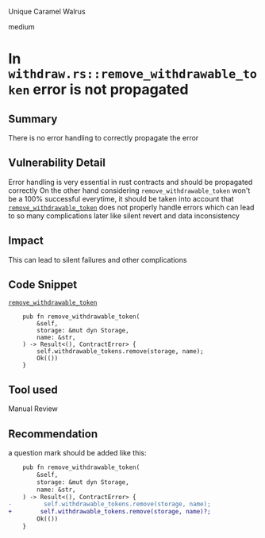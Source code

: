Unique Caramel Walrus

medium

# In `withdraw.rs::remove_withdrawable_token` error is not propagated

## Summary
There is no error handling to correctly propagate the error 
## Vulnerability Detail
Error handling is very essential in rust contracts and should be propagated correctly
On the other hand considering `remove_withdrawable_token` won't be a 100% successful everytime, it should be taken into account that [`remove_withdrawable_token`](https://github.com/sherlock-audit/2024-05-andromeda-ado/blob/main/andromeda-core/packages/std/src/ado_contract/withdraw.rs#L22-L29) does not properly handle errors which can lead to so many complications later like silent revert and data inconsistency
## Impact
This can lead to silent failures and other complications
## Code Snippet
[`remove_withdrawable_token`](https://github.com/sherlock-audit/2024-05-andromeda-ado/blob/main/andromeda-core/packages/std/src/ado_contract/withdraw.rs#L22-L29)
```solidity
    pub fn remove_withdrawable_token(
        &self,
        storage: &mut dyn Storage,
        name: &str,
    ) -> Result<(), ContractError> {
        self.withdrawable_tokens.remove(storage, name);
        Ok(())
    }
```
## Tool used

Manual Review

## Recommendation
a question mark should be added like this:
```diff
    pub fn remove_withdrawable_token(
        &self,
        storage: &mut dyn Storage,
        name: &str,
    ) -> Result<(), ContractError> {
-         self.withdrawable_tokens.remove(storage, name); 
+        self.withdrawable_tokens.remove(storage, name)?;
        Ok(())
    }
```